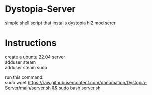 # Dystopia-Server
simple shell script that installs dystopia hl2 mod serer

# Instructions
create a ubuntu 22.04 server  
adduser steam  
adduser steam sudo  

run this command:  
sudo wget https://raw.githubusercontent.com/danomation/Dystopia-Server/main/server.sh && sudo bash server.sh
